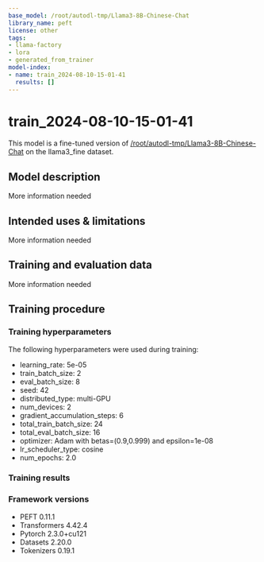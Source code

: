 ```yaml
---
base_model: /root/autodl-tmp/Llama3-8B-Chinese-Chat
library_name: peft
license: other
tags:
- llama-factory
- lora
- generated_from_trainer
model-index:
- name: train_2024-08-10-15-01-41
  results: []
---
```


<!-- This model card has been generated automatically according to the information the Trainer had access to. You
should probably proofread and complete it, then remove this comment. -->

# train_2024-08-10-15-01-41

This model is a fine-tuned version of [/root/autodl-tmp/Llama3-8B-Chinese-Chat](https://huggingface.co//root/autodl-tmp/Llama3-8B-Chinese-Chat) on the llama3_fine dataset.

## Model description

More information needed

## Intended uses & limitations

More information needed

## Training and evaluation data

More information needed

## Training procedure

### Training hyperparameters

The following hyperparameters were used during training:
- learning_rate: 5e-05
- train_batch_size: 2
- eval_batch_size: 8
- seed: 42
- distributed_type: multi-GPU
- num_devices: 2
- gradient_accumulation_steps: 6
- total_train_batch_size: 24
- total_eval_batch_size: 16
- optimizer: Adam with betas=(0.9,0.999) and epsilon=1e-08
- lr_scheduler_type: cosine
- num_epochs: 2.0

### Training results



### Framework versions

- PEFT 0.11.1
- Transformers 4.42.4
- Pytorch 2.3.0+cu121
- Datasets 2.20.0
- Tokenizers 0.19.1